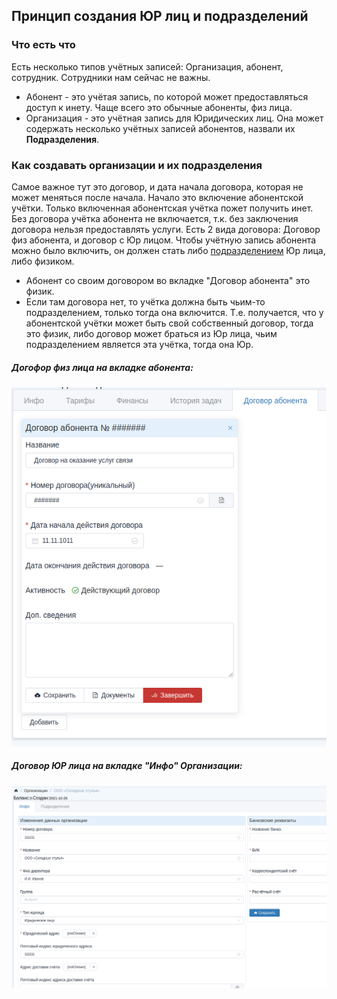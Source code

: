 ## Принцип создания ЮР лиц и подразделений

### Что есть что

Есть несколько типов учётных записей: Организация, абонент, сотрудник. Сотрудники нам сейчас не важны.
- Абонент - это учётая запись, по которой может предоставляться доступ к инету. Чаще всего это обычные абоненты, физ лица.
- Организация - это учётная запись для Юридических лиц. Она может содержать несколько учётных записей абонентов, назвали их **Подразделения**.

### Как создавать организации и их подразделения

Самое важное тут это договор, и дата начала договора, которая не может меняться после начала. Начало это включение абонентской учётки. Только включенная абонентская учётка пожет получить инет.
Без договора учётка абонента не включается, т.к. без заключения договора нельзя предоставлять услуги.
Есть 2 вида договора: Договор физ абонента, и договор с Юр лицом.
Чтобы учётную запись абонента можно было включить, он должен стать либо <u>подразделением</u> Юр лица, либо физиком.
- Абонент со своим договором во вкладке "Договор абонента" это физик.
- Если там договора нет, то учётка должна быть чьим-то подразделением, только тогда она включится.
Т.е. получается, что у абонентской учётки может быть свой собственный договор, тогда это физик, либо договор может браться из Юр лица, чьим подразделением является эта учётка, тогда она Юр.

##### Догофор физ лица на вкладке абонента:
![Догофор физ лица на вкладке абонента](../assets/fiz_contract.png)

##### Договор ЮР лица на вкладке "Инфо" Организации:
![Договор ЮР лица на вкладке "Инфо" Организации](../assets/jur_contract.png)